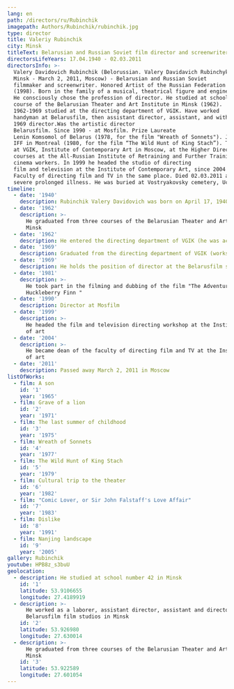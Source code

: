 ```yaml
---
lang: en
path: /directors/ru/Rubinchik
imagepath: Authors/Rubinchik/rubinchik.jpg
type: director
title: Valeriy Rubinchik
city: Minsk
titleText: Belarusian and Russian Soviet film director and screenwriter
directorsLifeYears: 17.04.1940 - 02.03.2011
directorsInfo: >-
  Valery Davidovich Rubinchik (Belorussian. Valery Davidavich Rubinchyk, April 17, 1940,
  Minsk - March 2, 2011, Moscow) - Belarusian and Russian Soviet
  filmmaker and screenwriter. Honored Artist of the Russian Federation
  (1998). Born in the family of a musical, theatrical figure and engineer.
  He consciously chose the profession of director. He studied at school number 42 in Minsk. Graduated three
  course of the Belarusian Theater and Art Institute in Minsk (1962).
  1962-1969 studied at the directing department of VGIK. Have worked
  handyman at Belarusfilm, then assistant director, assistant, and with
  1969 director.Was the artistic director
  Belarusfilm. Since 1990 - at Mosfilm. Prize Laureate
  Lenin Komsomol of Belarus (1978, for the film "Wreath of Sonnets"). Jury prize at
  IFF in Montreal (1980, for the film “The Wild Hunt of King Stach”). Taught
  at VGIK, Institute of Contemporary Art in Moscow, at the Higher Director's
  courses at the All-Russian Institute of Retraining and Further Training
  cinema workers. In 1999 he headed the studio of directing
  film and television at the Institute of Contemporary Art, since 2004 - dean
  Faculty of directing film and TV in the same place. Died 02.03.2011 after
  severe prolonged illness. He was buried at Vostryakovsky cemetery, Uch. 6b.
timeline:
  - date: '1940'
    description: Rubinchik Valery Davidovich was born on April 17, 1940 in Minsk
  - date: '1962'
    description: >-
      He graduated from three courses of the Belarusian Theater and Art Institute in
      Minsk
  - date: '1962'
    description: He entered the directing department of VGIK (he was accepted immediately to the second year)
  - date: '1969'
    description: Graduated from the directing department of VGIK (workshop of Jacob Segel)
  - date: '1969'
    description: He holds the position of director at the Belarusfilm studio
  - date: '1981'
    description: >-
      He took part in the filming and dubbing of the film "The Adventures of Tom Sawyer and
      Huckleberry Finn "
  - date: '1990'
    description: Director at Mosfilm
  - date: '1999'
    description: >-
      He headed the film and television directing workshop at the Institute of Contemporary
      of art
  - date: '2004'
    description: >-
      He became dean of the faculty of directing film and TV at the Institute of Contemporary
      of art
  - date: '2011'
    description: Passed away March 2, 2011 in Moscow
listOfWorks:
  - film: A son
    id: '1'
    year: '1965'
  - film: Grave of a lion
    id: '2'
    year: '1971'
  - film: The last summer of childhood
    id: '3'
    year: '1975'
  - film: Wreath of Sonnets
    id: '4'
    year: '1977'
  - film: The Wild Hunt of King Stach
    id: '5'
    year: '1979'
  - film: Cultural trip to the theater
    id: '6'
    year: '1982'
  - film: "Comic Lover, or Sir John Falstaff's Love Affair"
    id: '7'
    year: '1983'
  - film: Dislike
    id: '8'
    year: '1991'
  - film: Nanjing landscape
    id: '9'
    year: '2005'
gallery: Rubinchik
youtube: HPB8z_s3buU
geolocation:
  - description: He studied at school number 42 in Minsk
    id: '1'
    latitude: 53.9106655
    longitude: 27.4189919
  - description: >-
      He worked as a laborer, assistant director, assistant and director on
      Belarusfilm film studios in Minsk
    id: '2'
    latitude: 53.926980
    longitude: 27.630014
  - description: >-
      He graduated from three courses of the Belarusian Theater and Art Institute in
      Minsk
    id: '3'
    latitude: 53.922589
    longitude: 27.601054
---
```



